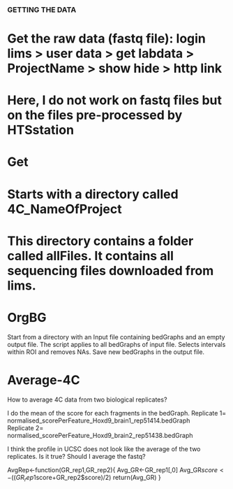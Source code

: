 ### GETTING THE DATA

# Get the raw data (fastq file): login lims > user data > get labdata > ProjectName > show hide > http link
# Here, I do not work on fastq files but on the files pre-processed by HTSstation

# Get 
# Starts with a directory called 4C_NameOfProject
# This directory contains a folder called allFiles. It contains all sequencing files downloaded from lims. 

# OrgBG
Start from a directory with an Input file containing bedGraphs and an empty output file.
The script applies to all bedGraphs of input file.
Selects intervals within ROI and removes NAs.
Save new bedGraphs in the output file.

# Average-4C
How to average 4C data from two biological replicates?

I do the mean of the score for each fragments in the bedGraph.
Replicate 1= normalised_scorePerFeature_Hoxd9_brain1_rep51414.bedGraph  
Replicate 2= normalised_scorePerFeature_Hoxd9_brain2_rep51438.bedGraph

I think the profile in UCSC does not look like the average of the two replicates. Is it true? Should I average the fastq?

AvgRep<-function(GR_rep1,GR_rep2){
  Avg_GR<-GR_rep1[,0]
  Avg_GR$score<-((GR_rep1$score+GR_rep2$score)/2)
  return(Avg_GR)
}

